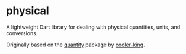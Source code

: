 # physical
A lightweight Dart library for dealing with physical quantities, units, and conversions.

Originally based on the [quantity](https://github.com/cooler-king/quantity) package by [cooler-king](https://github.com/cooler-king).